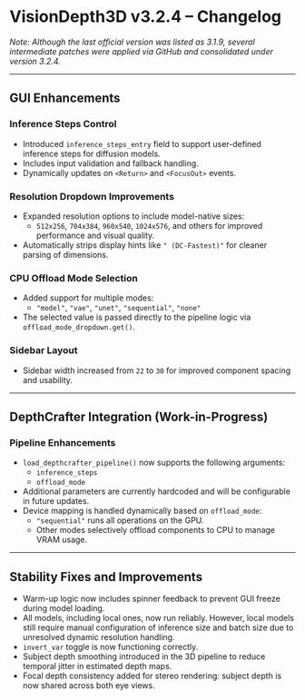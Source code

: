 # VisionDepth3D v3.2.4 – Changelog

*Note: Although the last official version was listed as 3.1.9, several intermediate patches were applied via GitHub and consolidated under version 3.2.4.*

---

## GUI Enhancements

### Inference Steps Control
- Introduced `inference_steps_entry` field to support user-defined inference steps for diffusion models.
- Includes input validation and fallback handling.
- Dynamically updates on `<Return>` and `<FocusOut>` events.

### Resolution Dropdown Improvements
- Expanded resolution options to include model-native sizes:
  - `512x256`, `704x384`, `960x540`, `1024x576`, and others for improved performance and visual quality.
- Automatically strips display hints like `" (DC-Fastest)"` for cleaner parsing of dimensions.

### CPU Offload Mode Selection
- Added support for multiple modes:
  - `"model"`, `"vae"`, `"unet"`, `"sequential"`, `"none"`
- The selected value is passed directly to the pipeline logic via `offload_mode_dropdown.get()`.

### Sidebar Layout
- Sidebar width increased from `22` to `30` for improved component spacing and usability.

---

## DepthCrafter Integration (Work-in-Progress)

### Pipeline Enhancements
- `load_depthcrafter_pipeline()` now supports the following arguments:
  - `inference_steps`
  - `offload_mode`
- Additional parameters are currently hardcoded and will be configurable in future updates.
- Device mapping is handled dynamically based on `offload_mode`:
  - `"sequential"` runs all operations on the GPU.
  - Other modes selectively offload components to CPU to manage VRAM usage.

---

## Stability Fixes and Improvements

- Warm-up logic now includes spinner feedback to prevent GUI freeze during model loading.
- All models, including local ones, now run reliably. However, local models still require manual configuration of inference size and batch size due to unresolved dynamic resolution handling.
- `invert_var` toggle is now functioning correctly.
- Subject depth smoothing introduced in the 3D pipeline to reduce temporal jitter in estimated depth maps.
- Focal depth consistency added for stereo rendering: subject depth is now shared across both eye views.
